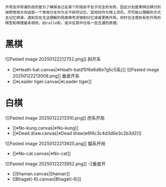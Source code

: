 	开局及开局谱的目的是为了确保自己在某个阶段前不处于完全的劣势，因此计划是黑棋白棋分别按照常用方向选取一个常用分支作为主干研究记忆，其他则作为锦上添花。尽可能以理解的方式去记忆棋谱，遇到实在无法理解的局面再考虑强制记忆或者更换开局。同时也注意到有些开局的棋型和棋理基本相同，如ralle和，或许在其中也有一些互通的原理。


# 黑棋

![[Pasted image 20250122212752.png]]
斜开系
* [[※Heath-bat.canvas|※Heath-bat(f5f6e6d6e7g5c5系)]]
![[Pasted image 20250122213008.png]]
垂直开系
* [[※Leader tiger.canvas|※Leader tiger]]

# 白棋

![[Pasted image 20250122213310.png]]
虎系开局
* [[※No-kung.canvas|※No-kung]]
* [[※Dead draw.canvas|※Dead draw(e6f4c3c4d3d6e3c2b3d2)]]

![[Pasted image 20250122213925.png]]
猫系开局
* [[※No-cat.canvas|※No-cat]]


![[Pasted image 20250122213952.png]]
-2垂直开
* [[Shaman.canvas|Shaman]]
* [[Bhagat(-6).canvas|Bhagat(-6)]]
